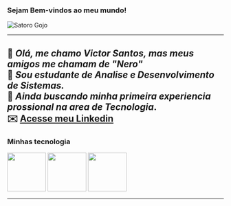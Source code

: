 ### Sejam Bem-vindos ao meu mundo!
![Satoro Gojo](https://images4.alphacoders.com/133/1332281.jpeg)

----------------------

📝 *Olá, me chamo Victor Santos, mas meus amigos me chamam de "Nero"*<br>
💬 *Sou estudante de Analise e Desenvolvimento de Sistemas.*<br>
💬 *Ainda buscando minha primeira experiencia prossional na area de Tecnologia*.<br>
✉️ **[Acesse meu Linkedin](www.linkedin.com/in/victor-santos-de-souza)**<br>
----------------------
### Minhas tecnologia

<img src="https://cdn.jsdelivr.net/gh/devicons/devicon@latest/icons/python/python-original.svg" width="90px"> 
<img src="https://cdn.jsdelivr.net/gh/devicons/devicon@latest/icons/javascript/javascript-original.svg" width="90px"> 
<img src="https://cdn.jsdelivr.net/gh/devicons/devicon@latest/icons/html5/html5-original-wordmark.svg" width="90px"> 

---------------------





<!--
**VictorSantosdeSouza/VictorSantosdeSouza** is a ✨ _special_ ✨ repository because its `README.md` (this file) appears on your GitHub profile.

Here are some ideas to get you started:

- 🔭 I’m currently working on ...
- 🌱 I’m currently learning ...
- 👯 I’m looking to collaborate on ...
- 🤔 I’m looking for help with ...
- 💬 Ask me about ...
- 📫 How to reach me: ...
- 😄 Pronouns: ...
- ⚡ Fun fact: ...
-->
